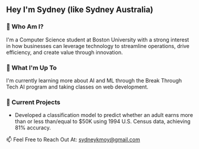 ## Hey I'm Sydney (like Sydney Australia)

### 🥸 Who Am I?
I'm a Computer Science student at Boston University with a strong interest in how businesses can leverage technology to streamline operations, drive efficiency, and create value through innovation.

### 🌱 What I'm Up To
I'm currently learning more about AI and ML through the Break Through Tech AI program and taking classes on web development.  

### 🔭 Current Projects  
- Developed a classification model to predict whether an adult earns more than or less than/equal to $50K using 1994 U.S. Census data, achieving 81% accuracy.  

📫 Feel Free to Reach Out At: sydneykmoy@gmail.com


<!--
**sydneykmoy/sydneykmoy** is a ✨ _special_ ✨ repository because its `README.md` (this file) appears on your GitHub profile.

Here are some ideas to get you started:

- 🔭 I’m currently working on ...
- 🌱 I’m currently learning ...
- 👯 I’m looking to collaborate on ...
- 🤔 I’m looking for help with ...
- 💬 Ask me about ...
- 📫 How to reach me: ...
- 😄 Pronouns: ...
- ⚡ Fun fact: ...
-->
